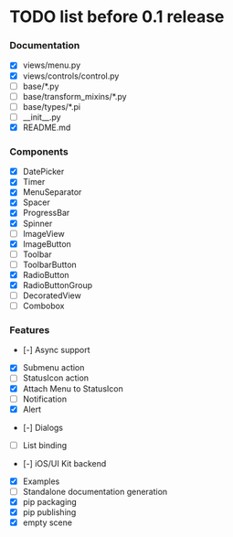 # TODO list before 0.1 release

### Documentation
- [x] views/menu.py
- [x] views/controls/control.py
- [ ] base/*.py
- [ ] base/transform_mixins/*.py
- [ ] base/types/*.pi
- [ ] \_\_init__.py
- [x] README.md

### Components
- [x] DatePicker
- [x] Timer
- [x] MenuSeparator
- [x] Spacer
- [x] ProgressBar
- [x] Spinner
- [ ] ImageView
- [x] ImageButton
- [ ] Toolbar
- [ ] ToolbarButton
- [x] RadioButton
- [x] RadioButtonGroup
- [ ] DecoratedView
- [ ] Combobox

### Features
- [-] Async support
- [x] Submenu action
- [ ] StatusIcon action
- [x] Attach Menu to StatusIcon
- [ ] Notification
- [x] Alert
- [-] Dialogs
- [ ] List binding
- [-] iOS/UI Kit backend
- [x] Examples
- [ ] Standalone documentation generation
- [x] pip packaging
- [x] pip publishing
- [x] empty scene
